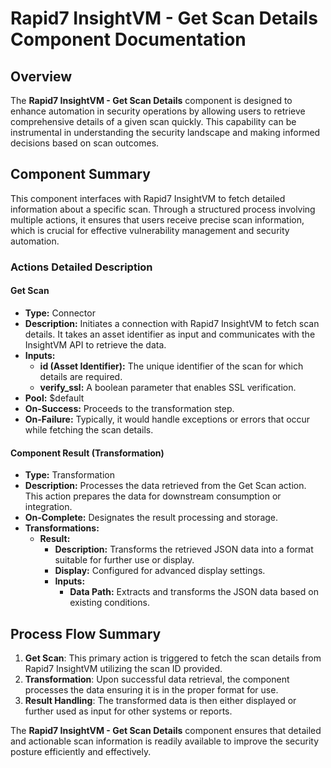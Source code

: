# Rapid7 InsightVM - Get Scan Details Component Documentation

## Overview
The **Rapid7 InsightVM - Get Scan Details** component is designed to enhance automation in security operations by allowing users to retrieve comprehensive details of a given scan quickly. This capability can be instrumental in understanding the security landscape and making informed decisions based on scan outcomes.

## Component Summary
This component interfaces with Rapid7 InsightVM to fetch detailed information about a specific scan. Through a structured process involving multiple actions, it ensures that users receive precise scan information, which is crucial for effective vulnerability management and security automation.

### Actions Detailed Description

#### Get Scan
- **Type:** Connector
- **Description:** Initiates a connection with Rapid7 InsightVM to fetch scan details. It takes an asset identifier as input and communicates with the InsightVM API to retrieve the data.
- **Inputs:**
  - **id (Asset Identifier):** The unique identifier of the scan for which details are required.
  - **verify_ssl:** A boolean parameter that enables SSL verification.
- **Pool:** $default
- **On-Success:** Proceeds to the transformation step.
- **On-Failure:** Typically, it would handle exceptions or errors that occur while fetching the scan details.

#### Component Result (Transformation)
- **Type:** Transformation
- **Description:** Processes the data retrieved from the Get Scan action. This action prepares the data for downstream consumption or integration.
- **On-Complete:** Designates the result processing and storage.
- **Transformations:**
  - **Result:**
    - **Description:** Transforms the retrieved JSON data into a format suitable for further use or display.
    - **Display:** Configured for advanced display settings.
    - **Inputs:**
      - **Data Path:** Extracts and transforms the JSON data based on existing conditions.

## Process Flow Summary
1. **Get Scan**: This primary action is triggered to fetch the scan details from Rapid7 InsightVM utilizing the scan ID provided.
2. **Transformation**: Upon successful data retrieval, the component processes the data ensuring it is in the proper format for use.
3. **Result Handling**: The transformed data is then either displayed or further used as input for other systems or reports.

The **Rapid7 InsightVM - Get Scan Details** component ensures that detailed and actionable scan information is readily available to improve the security posture efficiently and effectively.


